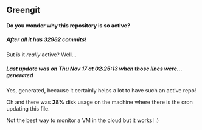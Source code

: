 ## Greengit

#### Do you wonder why this repository is so active?

##### After all it has 32982 commits!

But is it *really* active? Well...

##### Last update was on Thu Nov 17 at 02:25:13 when those lines were... generated

Yes, generated, because it certainly helps a lot to have such an active repo!

Oh and there was **28%** disk usage on the machine
where there is the cron updating this file.

Not the best way to monitor a VM in the cloud but it works! :)
